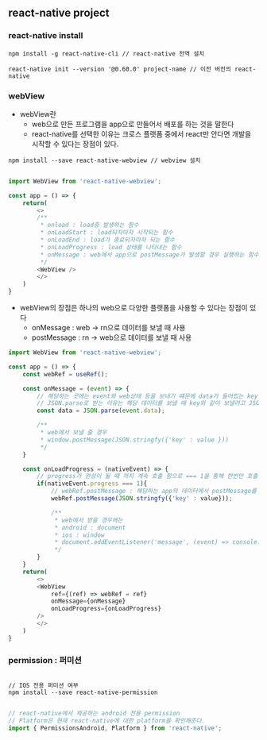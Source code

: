 ## react-native project

### react-native install
```npm
npm install -g react-native-cli // react-native 전역 설치

react-native init --version '@0.60.0' project-name // 이전 버전의 react-native 
```


### webView
- webView란
    - web으로 만든 프로그램을 app으로 만들어서 배포를 하는 것을 말한다
    - react-native를 선택한 이유는 크로스 플랫폼 중에서 react만 안다면 개발을 시작할 수 있다는 장점이 있다.
```npm
npm install --save react-native-webview // webview 설치 
```

```js

import WebView from 'react-native-webview';

const app = () => {
    return(
        <>
        /**
         * onload : load중 발생하는 함수
         * onLoadStart : load되자마자 시작되는 함수
         * onLoadEnd : load가 종료되자마자 되는 함수
         * onLoadProgress : load 상태를 나타내는 함수
         * onMessage : web에서 app으로 postMessage가 발생할 경우 실행하는 함수
         */
        <WebView />
        </>
    )
}
```

- webView의 장점은 하나의 web으로 다양한 플랫폼을 사용할 수 있다는 장점이 있다
    - onMessage : web -> rn으로 데이터를 보낼 때 사용
    - postMessage : rn -> web으로 데이터를 보낼 때 사용

```js
import WebView from 'react-native-webview';

const app = () => {
    const webRef = useRef();

    const onMessage = (event) => {
        // 해당하는 곳에는 event와 web상태 등을 보내기 떄문에 data가 들어있는 key를 호출
        // JSON.parse로 받는 이유는 해당 데이터를 보낼 때 key와 같이 보낼려고 JSON.stringfy로 보낸다.
        const data = JSON.parse(event.data);

        /**
         * web에서 보낼 줄 경우
         * window.postMessage(JSON.stringfy({'key' : value }))
         */
    }

    const onLoadProgress = (nativeEvent) => {
        // progress가 완성이 될 떄 까지 계속 호출 함으로 === 1을 통해 한번만 호출
        if(nativeEvent.progress === 1){
            // webRef.postMessage : 해당하는 app의 데이터에서 postMessage를 통해서 web으로 데이터를 전파
            webRef.postMessage(JSON.stringfy({'key' : value}));

            /**
             * web에서 받을 경우에는 
             * android : document
             * ios : window 
             * document.addEventListener('message', (event) => console.log(event.data));
             */
        }
    }
    return(
        <>
        <WebView 
            ref={(ref) => webRef = ref}
            onMessage={onMessage}
            onLoadProgress={onLoadProgress}
        />
        </>
    )
}

```


### permission : 퍼미션
```npm

// IOS 전용 퍼미션 여부
npm install --save react-native-permission
```
```js

// react-native에서 제공하는 android 전용 permission 
// Platform은 현재 react-native에 대한 platform을 확인해준다.
import { PermissionsAndroid, Platform } from 'react-native';

```